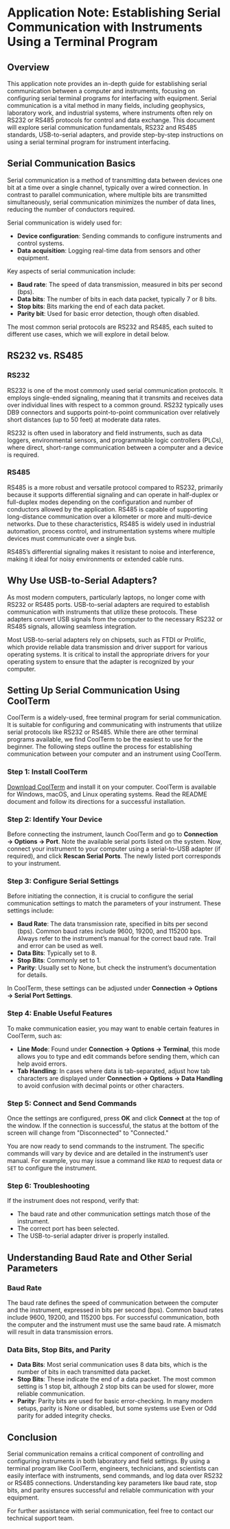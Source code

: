 # Application Note: Establishing Serial Communication with Instruments Using a Terminal Program

## Overview
This application note provides an in-depth guide for establishing serial communication between a computer and instruments, focusing on configuring serial terminal programs for interfacing with equipment. Serial communication is a vital method in many fields, including geophysics, laboratory work, and industrial systems, where instruments often rely on RS232 or RS485 protocols for control and data exchange. This document will explore serial communication fundamentals, RS232 and RS485 standards, USB-to-serial adapters, and provide step-by-step instructions on using a serial terminal program for instrument interfacing.

## Serial Communication Basics

Serial communication is a method of transmitting data between devices one bit at a time over a single channel, typically over a wired connection. In contrast to parallel communication, where multiple bits are transmitted simultaneously, serial communication minimizes the number of data lines, reducing the number of conductors required.

Serial communication is widely used for:

- **Device configuration**: Sending commands to configure instruments and control systems.
- **Data acquisition**: Logging real-time data from sensors and other equipment.

Key aspects of serial communication include:

- **Baud rate**: The speed of data transmission, measured in bits per second (bps).
- **Data bits**: The number of bits in each data packet, typically 7 or 8 bits.
- **Stop bits**: Bits marking the end of each data packet.
- **Parity bit**: Used for basic error detection, though often disabled.

The most common serial protocols are RS232 and RS485, each suited to different use cases, which we will explore in detail below.

## RS232 vs. RS485

### RS232

RS232 is one of the most commonly used serial communication protocols. It employs single-ended signaling, meaning that it transmits and receives data over individual lines with respect to a common ground. RS232 typically uses DB9 connectors and supports point-to-point communication over relatively short distances (up to 50 feet) at moderate data rates.

RS232 is often used in laboratory and field instruments, such as data loggers, environmental sensors, and programmable logic controllers (PLCs), where direct, short-range communication between a computer and a device is required.

### RS485

RS485 is a more robust and versatile protocol compared to RS232, primarily because it supports differential signaling and can operate in half-duplex or full-duplex modes depending on the configuration and number of conductors allowed by the application. RS485 is capable of supporting long-distance communication over a kilometer or more and multi-device networks. Due to these characteristics, RS485 is widely used in industrial automation, process control, and instrumentation systems where multiple devices must communicate over a single bus.

RS485’s differential signaling makes it resistant to noise and interference, making it ideal for noisy environments or extended cable runs.

## Why Use USB-to-Serial Adapters?

As most modern computers, particularly laptops, no longer come with RS232 or RS485 ports. USB-to-serial adapters are required to establish communication with instruments that utilize these protocols. These adapters convert USB signals from the computer to the necessary RS232 or RS485 signals, allowing seamless integration. 

Most USB-to-serial adapters rely on chipsets, such as FTDI or Prolific, which provide reliable data transmission and driver support for various operating systems. It is critical to install the appropriate drivers for your operating system to ensure that the adapter is recognized by your computer.

## Setting Up Serial Communication Using CoolTerm

CoolTerm is a widely-used, free terminal program for serial communication. It is suitable for configuring and communicating with instruments that utilize serial protocols like RS232 or RS485. While there are other terminal programs available, we find CoolTerm to be the easiest to use for the beginner. The following steps outline the process for establishing communication between your computer and an instrument using CoolTerm.

### Step 1: Install CoolTerm
[Download CoolTerm](https://freeware.the-meiers.org/) and install it on your computer. CoolTerm is available for Windows, macOS, and Linux operating systems. Read the README document and follow its directions for a successful installation.

### Step 2: Identify Your Device
Before connecting the instrument, launch CoolTerm and go to **Connection → Options → Port**. Note the available serial ports listed on the system. Now, connect your instrument to your computer using a serial-to-USB adapter (if required), and click **Rescan Serial Ports**. The newly listed port corresponds to your instrument.

### Step 3: Configure Serial Settings
Before initiating the connection, it is crucial to configure the serial communication settings to match the parameters of your instrument. These settings include:

- **Baud Rate**: The data transmission rate, specified in bits per second (bps). Common baud rates include 9600, 19200, and 115200 bps. Always refer to the instrument’s manual for the correct baud rate. Trail and error can be used as well.
- **Data Bits**: Typically set to 8.
- **Stop Bits**: Commonly set to 1.
- **Parity**: Usually set to None, but check the instrument’s documentation for details.

In CoolTerm, these settings can be adjusted under **Connection → Options → Serial Port Settings**.

### Step 4: Enable Useful Features
To make communication easier, you may want to enable certain features in CoolTerm, such as:

- **Line Mode**: Found under **Connection → Options → Terminal**, this mode allows you to type and edit commands before sending them, which can help avoid errors.
- **Tab Handling**: In cases where data is tab-separated, adjust how tab characters are displayed under **Connection → Options → Data Handling** to avoid confusion with decimal points or other characters.

### Step 5: Connect and Send Commands
Once the settings are configured, press **OK** and click **Connect** at the top of the window. If the connection is successful, the status at the bottom of the screen will change from "Disconnected" to "Connected." 

You are now ready to send commands to the instrument. The specific commands will vary by device and are detailed in the instrument’s user manual. For example, you may issue a command like `READ` to request data or `SET` to configure the instrument.

### Step 6: Troubleshooting
If the instrument does not respond, verify that:

- The baud rate and other communication settings match those of the instrument.
- The correct port has been selected.
- The USB-to-serial adapter driver is properly installed.

## Understanding Baud Rate and Other Serial Parameters

### Baud Rate
The baud rate defines the speed of communication between the computer and the instrument, expressed in bits per second (bps). Common baud rates include 9600, 19200, and 115200 bps. For successful communication, both the computer and the instrument must use the same baud rate. A mismatch will result in data transmission errors.

### Data Bits, Stop Bits, and Parity

- **Data Bits**: Most serial communication uses 8 data bits, which is the number of bits in each transmitted data packet.
- **Stop Bits**: These indicate the end of a data packet. The most common setting is 1 stop bit, although 2 stop bits can be used for slower, more reliable communication.
- **Parity**: Parity bits are used for basic error-checking. In many modern setups, parity is None or disabled, but some systems use Even or Odd parity for added integrity checks.

## Conclusion
Serial communication remains a critical component of controlling and configuring instruments in both laboratory and field settings. By using a terminal program like CoolTerm, engineers, technicians, and scientists can easily interface with instruments, send commands, and log data over RS232 or RS485 connections. Understanding key parameters like baud rate, stop bits, and parity ensures successful and reliable communication with your equipment.

For further assistance with serial communication, feel free to contact our technical support team.
